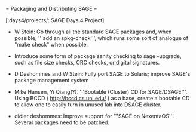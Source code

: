 = Packaging and Distributing SAGE =

[:days4/projects/: SAGE Days 4 Project]

 * W Stein: Go through all the standard SAGE packages and, when possible, '''add an spkg-check''', which runs some sort of analogue of "make check" when possible.

 * Introduce some form of package sanity checking to sage -upgrade, such as file size checks, CRC checks, or digital signatures.

 * D Deshommes and W Stein: Fully port SAGE to Solaris; improve SAGE's package management system

 * Mike Hansen, Yi Qiang(?): '''Bootable (Cluster) CD for SAGE/DSAGE'''.  Using BCCD ( http://bccd.cs.uni.edu/ ) as a base, create a bootable CD to allow one to easily turn in unused lab into DSAGE cluster.

 * didier deshommes: Improve support for '''SAGE on NexentaOS'''. Several packages need to be patched.
